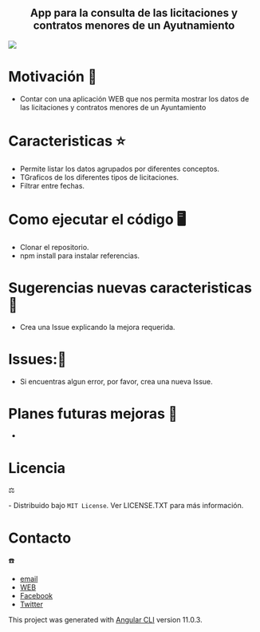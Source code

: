 <h2 align='center'> App para la consulta de las licitaciones y contratos menores de un Ayutnamiento </h2>
<img src='https://res.cloudinary.com/dabrencx7/image/upload/v1629558986/Licitaciones/Licitaciones_kelgdt.jpg'/>

# Motivación 💪
<ul>
  <li>Contar con una aplicación WEB que nos permita mostrar los datos de las licitaciones y contratos menores de un Ayuntamiento</li>
  </li>
 </ul>

# Caracteristicas ⭐


<ul>
  <li>Permite listar los datos agrupados por diferentes conceptos.</li>
   <li>TGraficos de los diferentes tipos de licitaciones.</li>
   <li>Filtrar entre fechas.</li>
  </li>
 </ul>

# Como ejecutar el código 🖥

- Clonar el repositorio.
- npm install para instalar referencias.


# Sugerencias nuevas caracteristicas💎

- Crea una Issue explicando la mejora requerida.

# Issues:🐛

- Si encuentras algun error, por favor, crea una nueva Issue.

# Planes futuras mejoras 📆

- 

# Licencia 
⚖

️- Distribuido bajo ```MIT License```. Ver LICENSE.TXT para más información.

# Contacto 
☎️

- <a href= 'mailto:info@ocmjerez.org'> email </a>
- <a href= 'https://w.ocmjerez.org' target="_blank"> WEB</a>
- <a href= 'https://www.facebook.com/OcmJerez/'> Facebook </a>
- <a href= 'https://twitter.com/ocmjerez'> Twitter </a>




This project was generated with [Angular CLI](https://github.com/angular/angular-cli) version 11.0.3.


